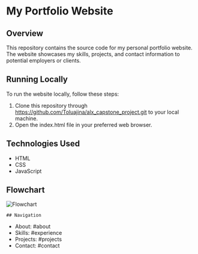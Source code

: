 <h1>My Portfolio Website</h1>

<h2>Overview</h2>

This repository contains the source code for my personal portfolio website. The website showcases my skills, projects, and contact information to potential employers or clients.

<h2>Running Locally</h2>
To run the website locally, follow these steps:

1. Clone this repository through https://github.com/Toluajina/alx_capstone_project.git to your local machine.
2. Open the index.html file in your preferred web browser.

<h2>Technologies Used</h2>

<ul>
<li>HTML</li>
<li>CSS</li>
<li>JavaScript</li>
</ul>

<h2>Flowchart</h2>

<img
src="./images/flowchart.png"
alt="Flowchart"
/>

    ## Navigation

- About: #about
- Skills: #experience
- Projects: #projects
- Contact: #contact
